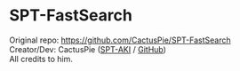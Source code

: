 # SPT-FastSearch

Original repo: https://github.com/CactusPie/SPT-FastSearch<br />
Creator/Dev: CactusPie ([SPT-AKI](https://hub.sp-tarkov.com/user/32549-cactuspie/) / [GitHub](https://github.com/CactusPie))<br />
All credits to him.